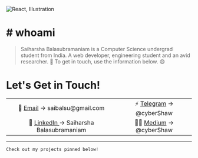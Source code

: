 ![React, Illustration](education.png)
# # whoami

> Saiharsha Balasubramaniam is a Computer Science undergrad student from India. A web developer, engineering student and an avid researcher. 🚀
To get in touch, use the information below. 😄

# Let's Get in Touch!
<table align="center">
    <tr>
        <td align="center">📧 <a href="mailto:saibalsu@gmail.com">Email</a> -> saibalsu@gmail.com</td>
        <td align="center">⚡ <a href="https://t.me/cyberShaw">Telegram</a> -> @cyberShaw</td>
    </tr>
    <tr>
        <td align="center">💼 <a href="https://linkedin.com/in/saiharshab">LinkedIn </a> -> Saiharsha Balasubramaniam</td>
        <td align="center">✍🏻 <a href="https://medium.com/@cybershaw">Medium</a> -> @cyberShaw</td>
    </tr>
</table>

---

```python
Check out my projects pinned below!
```